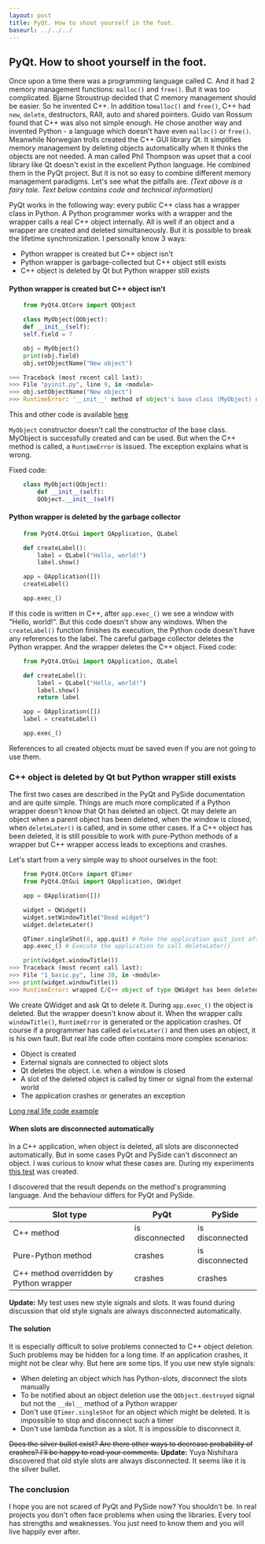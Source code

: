 ```yaml
---
layout: post
title: PyQt. How to shoot yourself in the foot.
baseurl: ../../../
---
```


## PyQt. How to shoot yourself in the foot.

Once upon a time there was a programming language called C. And it had 2 memory management functions: `malloc()` and `free()`. But it was too complicated.
Bjarne Stroustrup decided that C memory management should be easier. So he invented C++. In addition to`malloc()` and `free()`, C++ had `new`, `delete`, destructors, RAII, auto and shared pointers.
Guido van Rossum found that C++ was also not simple enough. He chose another way and invented Python - a language which doesn't have even `malloc()` or `free()`.
Meanwhile Norwegian trolls created the C++ GUI library Qt. It simplifies memory management by deleting objects automatically when it thinks the objects are not needed.
A man called Phil Thompson was upset that a cool library like Qt doesn't exist in the excellent Python language. He combined them in the PyQt project. But it is not so easy to combine different memory management paradigms. Let's see what the pitfalls are.
*(Text above is a fairy tale. Text below contains code and technical information)*

PyQt works in the following way: every public C++ class has a wrapper class in Python. A Python programmer works with a wrapper and the wrapper calls a real C++ object internally.
All is well if an object and a wrapper are created and deleted simultaneously. But it is possible to break the lifetime synchronization. I personally know 3 ways:

* Python wrapper is created but C++ object isn't
* Python wrapper is garbage-collected but C++ object still exists
* C++ object is deleted by Qt but Python wrapper still exists

#### Python wrapper is created but C++ object isn't
```python
    from PyQt4.QtCore import QObject

    class MyObject(QObject):
    def __init__(self):
    self.field = 7

    obj = MyObject()
    print(obj.field)
    obj.setObjectName("New object")

>>> Traceback (most recent call last):
>>> File "pyinit.py", line 9, in <module>
>>> obj.setObjectName("New object")
>>> RuntimeError: '__init__' method of object's base class (MyObject) not called.
```

This and other code is available [here](https://github.com/hlamer/pyqt-memory-mgmt)

`MyObject` constructor doesn't call the constructor of the base class. MyObject is successfully created and can be used. But when the C++ method is called, a `RuntimeError` is issued. The exception explains what is wrong.

Fixed code:

```python
    class MyObject(QObject):
        def __init__(self):
        QObject.__init__(self)
```

#### Python wrapper is deleted by the garbage collector

```python
    from PyQt4.QtGui import QApplication, QLabel

    def createLabel():
        label = QLabel("Hello, world!")
        label.show()

    app = QApplication([])
    createLabel()

    app.exec_()
```

If this code is written in C++, after `app.exec_()` we see a window with "Hello, world!". But this code doesn't show any windows. When the `createLabel()` function finishes its execution, the Python code doesn't have any references to the label. The careful garbage collector deletes the Python wrapper. And the wrapper deletes the C++ object.
Fixed code:

```python
    from PyQt4.QtGui import QApplication, QLabel

    def createLabel():
        label = QLabel("Hello, world!")
        label.show()
        return label

    app = QApplication([])
    label = createLabel()

    app.exec_()
```

References to all created objects must be saved even if you are not going to use them.

### C++ object is deleted by Qt but Python wrapper still exists

The first two cases are described in the PyQt and PySide documentation and are quite simple. Things are much more complicated if a Python wrapper doesn't know that Qt has deleted an object.
Qt may delete an object when a parent object has been deleted, when the window is closed, when `deleteLater()` is called, and in some other cases.
If a C++ object has been deleted, it is still possible to work with pure-Python methods of a wrapper but C++ wrapper access leads to exceptions and crashes.

Let's start from a very simple way to shoot ourselves in the foot:

```python
    from PyQt4.QtCore import QTimer
    from PyQt4.QtGui import QApplication, QWidget

    app = QApplication([])

    widget = QWidget()
    widget.setWindowTitle("Dead widget")
    widget.deleteLater()

    QTimer.singleShot(0, app.quit) # Make the application quit just after start
    app.exec_() # Execute the application to call deleteLater()

    print(widget.windowTitle())
>>> Traceback (most recent call last):
>>> File "1_basic.py", line 20, in <module>
>>> print(widget.windowTitle())
>>> RuntimeError: wrapped C/C++ object of type QWidget has been deleted
```

We create QWidget and ask Qt to delete it. During `app.exec_()` the object is deleted. But the wrapper doesn't know about it. When the wrapper calls `windowTitle()`, `RuntimeError` is generated or the application crashes.
Of course if a programmer has called `deleteLater()` and then uses an object, it is his own fault. But real life code often contains more complex scenarios:

* Object is created
* External signals are connected to object slots
* Qt deletes the object. i.e. when a window is closed
* A slot of the deleted object is called by timer or signal from the external world
* The application crashes or generates an exception

[Long real life code example](https://github.com/hlamer/pyqt-memory-mgmt/blob/master/4-reallife.py)

#### When slots are disconnected automatically

In a C++ application, when object is deleted, all slots are disconnected automatically. But in some cases PyQt and PySide can't disconnect an object. I was curious to know what these cases are. During my experiments [this test](https://github.com/hlamer/pyqt-memory-mgmt/blob/master/5-disconnect.py) was created.

I discovered that the result depends on the method's programming language. And the behaviour differs for PyQt and PySide.

| Slot type | PyQt | PySide |
| --------------------------------------- | ------------------ | ----------------|
| С++ method | is disconnected | is disconnected |
| Pure-Python method | crashes | is disconnected |
| C++ method overridden by Python wrapper | crashes | crashes |

**Update:** My test uses new style signals and slots. It was found during discussion that old style signals are always disconnected automatically.

#### The solution

It is especially difficult to solve problems connected to C++ object deletion. Such problems may be hidden for a long time. If an application crashes, it might not be clear why. But here are some tips. If you use new style signals:

* When deleting an object which has Python-slots, disconnect the slots manually
* To be notified about an object deletion use the `QObject.destroyed` signal but not the `__del__` method of a Python wrapper
* Don't use `QTimer.singleShot` for an object which might be deleted. It is impossible to stop and disconnect such a timer
* Don't use lambda function as a slot. It is impossible to disconnect it.

~~Does the silver bullet exist? Are there other ways to decrease probability of crashes? I'll be happy to read your comments.~~
**Update:** Yuya Nishihara discovered that old style slots are always disconnected. It seems like it is the silver bullet.


### The conclusion

I hope you are not scared of PyQt and PySide now? You shouldn't be. In real projects you don't often face problems when using the libraries. Every tool has strengths and weaknesses. You just need to know them and you will live happily ever after.
